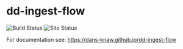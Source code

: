 dd-ingest-flow
===========
![Build Status](https://github.com/DANS-KNAW/dd-ingest-flow/actions/workflows/build.yml/badge.svg)
![Site Status](https://github.com/DANS-KNAW/dd-ingest-flow/actions/workflows/docs.yml/badge.svg)

For documentation see: https://dans-knaw.github.io/dd-ingest-flow
